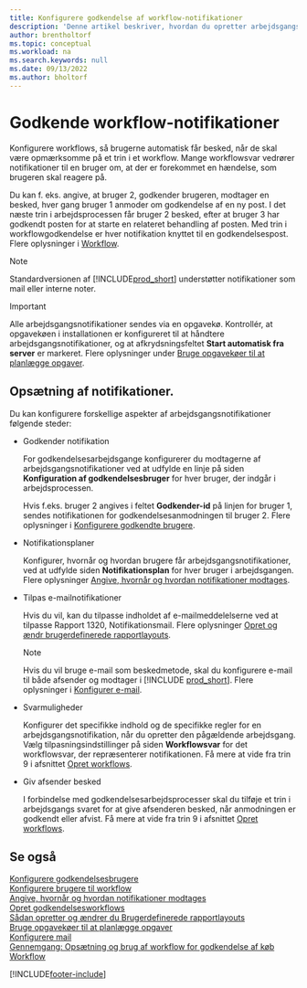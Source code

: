 ```yaml
---
title: Konfigurere godkendelse af workflow-notifikationer
description: 'Denne artikel beskriver, hvordan du opretter arbejdsgangs notifikationer for at advare en bruger om, at en hændelse skal reagere på - der kræves et svar fra arbejdsprocessen.'
author: brentholtorf
ms.topic: conceptual
ms.workload: na
ms.search.keywords: null
ms.date: 09/13/2022
ms.author: bholtorf
---
```

# Godkende workflow-notifikationer

Konfigurere workflows, så brugerne automatisk får besked, når de skal være opmærksomme på et trin i et workflow. Mange workflowsvar vedrører notifikationer til en bruger om, at der er forekommet en hændelse, som brugeren skal reagere på.

Du kan f. eks. angive, at bruger 2, godkender brugeren, modtager en besked, hver gang bruger 1 anmoder om godkendelse af en ny post. I det næste trin i arbejdsprocessen får bruger 2 besked, efter at bruger 3 har godkendt posten for at starte en relateret behandling af posten. Med trin i workflowgodkendelse er hver notifikation knyttet til en godkendelsespost. Flere oplysninger i [Workflow](across-workflow.md).  

> [!NOTE]  
> Standardversionen af [!INCLUDE[prod_short](includes/prod_short.md)] understøtter notifikationer som mail eller interne noter.  

> [!IMPORTANT]  
> Alle arbejdsgangsnotifikationer sendes via en opgavekø. Kontrollér, at opgavekøen i installationen er konfigureret til at håndtere arbejdsgangsnotifikationer, og at afkrydsningsfeltet **Start automatisk fra server** er markeret. Flere oplysninger under [Bruge opgavekøer til at planlægge opgaver](admin-job-queues-schedule-tasks.md).

## Opsætning af notifikationer.

Du kan konfigurere forskellige aspekter af arbejdsgangsnotifikationer følgende steder:  

* Godkender notifikation

  For godkendelsesarbejdsgange konfigurerer du modtagerne af arbejdsgangsnotifikationer ved at udfylde en linje på siden **Konfiguration af godkendelsesbruger** for hver bruger, der indgår i arbejdsprocessen.  

  Hvis f.eks. bruger 2 angives i feltet **Godkender-id** på linjen for bruger 1, sendes notifikationen for godkendelsesanmodningen til bruger 2. Flere oplysninger i [Konfigurere godkendte brugere](across-how-to-set-up-approval-users.md). 
  
* Notifikationsplaner

  Konfigurer, hvornår og hvordan brugere får arbejdsgangsnotifikationer, ved at udfylde siden **Notifikationsplan** for hver bruger i arbejdsgangen. Flere oplysninger [Angive, hvornår og hvordan notifikationer modtages](across-how-to-specify-when-and-how-to-receive-notifications.md). 
  
* Tilpas e-mailnotifikationer

  Hvis du vil, kan du tilpasse indholdet af e-mailmeddelelserne ved at tilpasse Rapport 1320, Notifikationsmail. Flere oplysninger [Opret og ændr brugerdefinerede rapportlayouts](ui-how-create-custom-report-layout.md).  

  > [!NOTE]
  > Hvis du vil bruge e-mail som beskedmetode, skal du konfigurere e-mail til både afsender og modtager i [!INCLUDE [prod_short](includes/prod_short.md)]. Flere oplysninger i [Konfigurer e-mail](admin-how-setup-email.md).
  
* Svarmuligheder

  Konfigurer det specifikke indhold og de specifikke regler for en arbejdsgangsnotifikation, når du opretter den pågældende arbejdsgang. Vælg tilpasningsindstillinger på siden **Workflowsvar** for det workflowsvar, der repræsenterer notifikationen. Få mere at vide fra trin 9 i afsnittet [Opret workflows](across-how-to-create-workflows.md#to-create-a-workflow). 
  
* Giv afsender besked

  I forbindelse med godkendelsesarbejdsprocesser skal du tilføje et trin i arbejdsgangs svaret for at give afsenderen besked, når anmodningen er godkendt eller afvist. Få mere at vide fra trin 9 i afsnittet [Opret workflows](across-how-to-create-workflows.md#to-create-a-workflow).   

## Se også

[Konfigurere godkendelsesbrugere](across-how-to-set-up-approval-users.md)  
[Konfigurere brugere til workflow](across-how-to-set-up-workflow-users.md)  
[Angive, hvornår og hvordan notifikationer modtages](across-how-to-specify-when-and-how-to-receive-notifications.md)  
[Opret godkendelsesworkflows](across-how-to-create-workflows.md)  
[Sådan opretter og ændrer du Brugerdefinerede rapportlayouts](ui-how-create-custom-report-layout.md)  
[Bruge opgavekøer til at planlægge opgaver](admin-job-queues-schedule-tasks.md)  
[Konfigurere mail](admin-how-setup-email.md)  
[Gennemgang: Opsætning og brug af workflow for godkendelse af køb](walkthrough-setting-up-and-using-a-purchase-approval-workflow.md)  
[Workflow](across-workflow.md)  

[!INCLUDE[footer-include](includes/footer-banner.md)]
